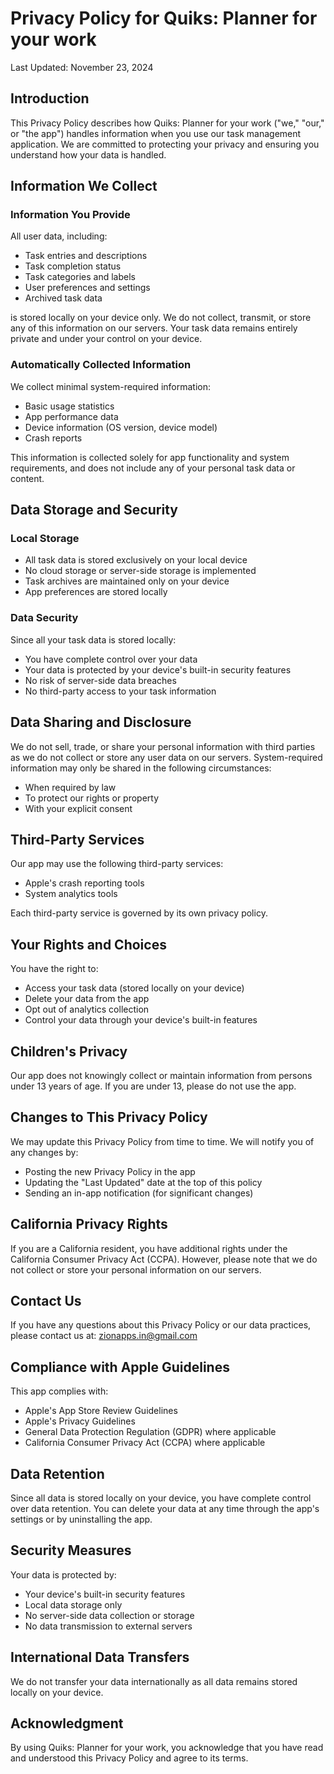 # Privacy Policy for Quiks: Planner for your work

Last Updated: November 23, 2024

## Introduction

This Privacy Policy describes how Quiks: Planner for your work ("we," "our," or "the app") handles information when you use our task management application. We are committed to protecting your privacy and ensuring you understand how your data is handled.

## Information We Collect

### Information You Provide
All user data, including:
- Task entries and descriptions
- Task completion status
- Task categories and labels
- User preferences and settings
- Archived task data

is stored locally on your device only. We do not collect, transmit, or store any of this information on our servers. Your task data remains entirely private and under your control on your device.

### Automatically Collected Information
We collect minimal system-required information:
- Basic usage statistics
- App performance data
- Device information (OS version, device model)
- Crash reports

This information is collected solely for app functionality and system requirements, and does not include any of your personal task data or content.

## Data Storage and Security

### Local Storage
- All task data is stored exclusively on your local device
- No cloud storage or server-side storage is implemented
- Task archives are maintained only on your device
- App preferences are stored locally

### Data Security
Since all your task data is stored locally:
- You have complete control over your data
- Your data is protected by your device's built-in security features
- No risk of server-side data breaches
- No third-party access to your task information

## Data Sharing and Disclosure

We do not sell, trade, or share your personal information with third parties as we do not collect or store any user data on our servers. System-required information may only be shared in the following circumstances:
- When required by law
- To protect our rights or property
- With your explicit consent

## Third-Party Services

Our app may use the following third-party services:
- Apple's crash reporting tools
- System analytics tools

Each third-party service is governed by its own privacy policy.

## Your Rights and Choices

You have the right to:
- Access your task data (stored locally on your device)
- Delete your data from the app
- Opt out of analytics collection
- Control your data through your device's built-in features

## Children's Privacy

Our app does not knowingly collect or maintain information from persons under 13 years of age. If you are under 13, please do not use the app.

## Changes to This Privacy Policy

We may update this Privacy Policy from time to time. We will notify you of any changes by:
- Posting the new Privacy Policy in the app
- Updating the "Last Updated" date at the top of this policy
- Sending an in-app notification (for significant changes)

## California Privacy Rights

If you are a California resident, you have additional rights under the California Consumer Privacy Act (CCPA). However, please note that we do not collect or store your personal information on our servers.

## Contact Us

If you have any questions about this Privacy Policy or our data practices, please contact us at:
zionapps.in@gmail.com

## Compliance with Apple Guidelines

This app complies with:
- Apple's App Store Review Guidelines
- Apple's Privacy Guidelines
- General Data Protection Regulation (GDPR) where applicable
- California Consumer Privacy Act (CCPA) where applicable

## Data Retention

Since all data is stored locally on your device, you have complete control over data retention. You can delete your data at any time through the app's settings or by uninstalling the app.

## Security Measures

Your data is protected by:
- Your device's built-in security features
- Local data storage only
- No server-side data collection or storage
- No data transmission to external servers

## International Data Transfers

We do not transfer your data internationally as all data remains stored locally on your device.

## Acknowledgment

By using Quiks: Planner for your work, you acknowledge that you have read and understood this Privacy Policy and agree to its terms.
